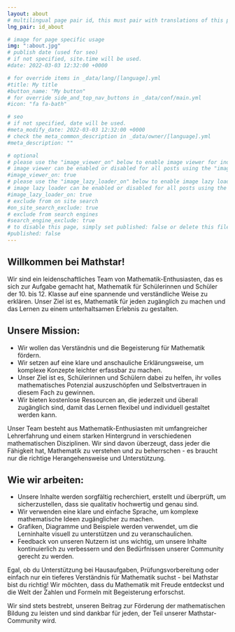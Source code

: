 ```yaml
---
layout: about
# multilingual page pair id, this must pair with translations of this page. (This name must be unique)
lng_pair: id_about

# image for page specific usage
img: ":about.jpg"
# publish date (used for seo)
# if not specified, site.time will be used.
#date: 2022-03-03 12:32:00 +0000

# for override items in _data/lang/[language].yml
#title: My title
#button_name: "My button"
# for override side_and_top_nav_buttons in _data/conf/main.yml
#icon: "fa fa-bath"

# seo
# if not specified, date will be used.
#meta_modify_date: 2022-03-03 12:32:00 +0000
# check the meta_common_description in _data/owner/[language].yml
#meta_description: ""

# optional
# please use the "image_viewer_on" below to enable image viewer for individual pages or posts (_posts/ or [language]/_posts folders).
# image viewer can be enabled or disabled for all posts using the "image_viewer_posts: true" setting in _data/conf/main.yml.
#image_viewer_on: true
# please use the "image_lazy_loader_on" below to enable image lazy loader for individual pages or posts (_posts/ or [language]/_posts folders).
# image lazy loader can be enabled or disabled for all posts using the "image_lazy_loader_posts: true" setting in _data/conf/main.yml.
#image_lazy_loader_on: true
# exclude from on site search
#on_site_search_exclude: true
# exclude from search engines
#search_engine_exclude: true
# to disable this page, simply set published: false or delete this file
#published: false
---
```


## Willkommen bei Mathstar!

Wir sind ein leidenschaftliches Team von Mathematik-Enthusiasten, das es sich zur Aufgabe gemacht hat, Mathematik für Schülerinnen und Schüler der 10. bis 12. Klasse auf eine spannende und verständliche Weise zu erklären. Unser Ziel ist es, Mathematik für jeden zugänglich zu machen und das Lernen zu einem unterhaltsamen Erlebnis zu gestalten.

## Unsere Mission:

- Wir wollen das Verständnis und die Begeisterung für Mathematik fördern.
- Wir setzen auf eine klare und anschauliche Erklärungsweise, um komplexe Konzepte leichter erfassbar zu machen.
- Unser Ziel ist es, Schülerinnen und Schülern dabei zu helfen, ihr volles mathematisches Potenzial auszuschöpfen und Selbstvertrauen in diesem Fach zu gewinnen.
- Wir bieten kostenlose Ressourcen an, die jederzeit und überall zugänglich sind, damit das Lernen flexibel und individuell gestaltet werden kann.

Unser Team besteht aus Mathematik-Enthusiasten mit umfangreicher Lehrerfahrung und einem starken Hintergrund in verschiedenen mathematischen Disziplinen. Wir sind davon überzeugt, dass jeder die Fähigkeit hat, Mathematik zu verstehen und zu beherrschen - es braucht nur die richtige Herangehensweise und Unterstützung.

## Wie wir arbeiten:

- Unsere Inhalte werden sorgfältig recherchiert, erstellt und überprüft, um sicherzustellen, dass sie qualitativ hochwertig und genau sind.
- Wir verwenden eine klare und einfache Sprache, um komplexe mathematische Ideen zugänglicher zu machen.
- Grafiken, Diagramme und Beispiele werden verwendet, um die Lerninhalte visuell zu unterstützen und zu veranschaulichen.
- Feedback von unseren Nutzern ist uns wichtig, um unsere Inhalte kontinuierlich zu verbessern und den Bedürfnissen unserer Community gerecht zu werden.

Egal, ob du Unterstützung bei Hausaufgaben, Prüfungsvorbereitung oder einfach nur ein tieferes Verständnis für Mathematik suchst - bei Mathstar bist du richtig! Wir möchten, dass du Mathematik mit Freude entdeckst und die Welt der Zahlen und Formeln mit Begeisterung erforschst.

Wir sind stets bestrebt, unseren Beitrag zur Förderung der mathematischen Bildung zu leisten und sind dankbar für jeden, der Teil unserer Mathstar-Community wird.